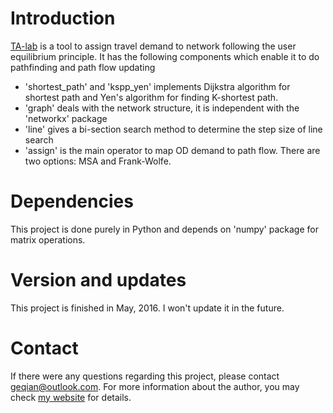 # Introduction

[TA-lab](https://github.com/nlperic/ta-lab) is a tool to assign travel demand to network following the user equilibrium principle. It has the following components which enable it to do pathfinding and path flow updating

- 'shortest_path' and 'kspp_yen' implements Dijkstra algorithm for shortest path and Yen's algorithm for finding K-shortest path.
- 'graph' deals with the network structure, it is independent with the 'networkx' package
- 'line' gives a bi-section search method to determine the step size of line search
- 'assign' is the main operator to map OD demand to path flow. There are two options: MSA and Frank-Wolfe.

# Dependencies

This project is done purely in Python and depends on 'numpy' package for matrix operations.

# Version and updates

This project is finished in May, 2016. I won't update it in the future.

# Contact

If there were any questions regarding this project, please contact [geqian@outlook.com](mailto:geqian@outlook.com). For more information about the author, you may check [my website](https://nlperic.github.io/) for details.
